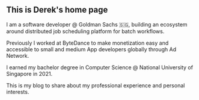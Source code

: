 ## This is Derek's home page

I am a software developer @ Goldman Sachs :singapore:, building an ecosystem around distributed job scheduling platform 
for batch workflows.

Previously I worked at ByteDance to make monetization easy and accessible to small and medium App developers globally 
through Ad Network.

I earned my bachelor degree in Computer Science @ National University of Singapore in 2021.

This is my blog to share about my professional experience and personal interests.

